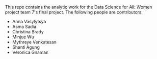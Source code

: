 This repo contains the analytic work for the Data Science for All: Women project team 7's final project. The following people are contributors:

* Anna Vasylytsya
* Asma Sadia
* Christina Brady
* Minjue Wu   
* Mythreye Venkatesan
* Shanti Agung
* Veronica Gnaman

